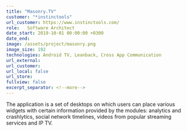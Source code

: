 ```yaml
---
title: "Masonry.TV"
customer: "*instinctools"
url_customer: https://www.instinctools.com/
role:	Software Architect
date_start: 2019-10-01 00:00:00 +0300
date_end:
image: /assets/project/masonry.png
image_size: 192
technologies: Android TV, Leanback, Cross App Communication
url_external: 
url_customer:
url_local: false
url_store: 
fullview: false
excerpt_separator: <!--more-->
---
```

The application is a set of desktops on which users can place various widgets with certain information provided by the modules: analytics and crashlytics, social network timelines, videos from popular streaming services and IP TV.